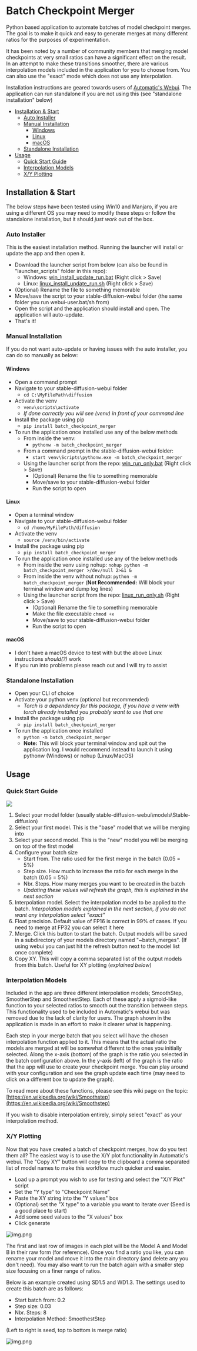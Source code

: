 # Batch Checkpoint Merger

Python based application to automate batches of model checkpoint merges. The goal is to make it quick and easy to generate merges at many different ratios for the purposes of experimentation. 

It has been noted by a number of community members that merging model checkpoints at very small ratios can have a significant effect on the result. In an attempt to make these transitions smoother, there are various interpolation models included in the application for you to choose from. You can also use the "exact" mode which does not use any interpolation.

Installation instructions are geared towards users of  [Automatic's Webui](https://github.com/AUTOMATIC1111/stable-diffusion-webui). The application can run standalone if you are not using this (see "standalone installation" below)

  * [Installation & Start](#installation-&-start)
    + [Auto Installer](#auto-installer)
    + [Manual Installation](#manual-installation)
      - [Windows](#windows)
      - [Linux](#linux)
      - [macOS](#macos)
    + [Standalone Installation](#standalone-installation)
  * [Usage](#usage)
    + [Quick Start Guide](#quick-start-guide)
    + [Interpolation Models](#interpolation-models)
    + [X/Y Plotting](#xy-plotting)

## Installation & Start

The below steps have been tested using Win10 and Manjaro, if you are using a different OS you may need to modify these steps or follow the standalone installation, but it should _just work_ out of the box.

### Auto Installer

This is the easiest installation method. Running the launcher will install or update the app and then open it. 

- Download the launcher script from below (can also be found in "launcher_scripts" folder in this repo):
  - Windows: [win_install_update_run.bat](https://raw.githubusercontent.com/lodimasq/batch-checkpoint-merger/master/launcher_scripts/win_install_update_run.bat) (Right click > Save)
  - Linux: [linux_install_update_run.sh](https://raw.githubusercontent.com/lodimasq/batch-checkpoint-merger/master/launcher_scripts/linux_install_update_run.sh) (Right click > Save)
- (Optional) Rename the file to something memorable
- Move/save the script to your stable-diffusion-webui folder (the same folder you run webui-user.bat/sh from)
- Open the script and the application should install and open. The application will auto-update.
- That's it!

### Manual Installation

If you do not want auto-update or having issues with the auto installer, you can do so manually as below:

#### Windows

 - Open a command prompt
 - Navigate to your stable-diffusion-webui folder
   - ```cd C:\MyFilePath\diffusion```
 - Activate the venv
   - ```venv\scripts\activate```
   - _If done correctly you will see (venv) in front of your command line_
 - Install the package using pip
   - ```pip install batch_checkpoint_merger```
 - To run the application once installed use any of the below methods
   - From inside the venv:
     - ```pythonw -m batch_checkpoint_merger```
   - From a command prompt in the stable-diffusion-webui folder:
     - ```start venv\Scripts\pythonw.exe -m batch_checkpoint_merger```
   - Using the launcher script from the repo: [win_run_only.bat](https://raw.githubusercontent.com/lodimasq/batch-checkpoint-merger/master/launcher_scripts/win_run_only.bat) (Right click > Save)
     - (Optional) Rename the file to something memorable
     - Move/save to your stable-diffusion-webui folder
     - Run the script to open

#### Linux

 - Open a terminal window
 - Navigate to your stable-diffusion-webui folder
   - ```cd /home/MyFilePath/diffusion```
 - Activate the venv
   - ```source /venv/bin/activate```
 - Install the package using pip
   - ```pip install batch_checkpoint_merger```
- To run the application once installed use any of the below methods
   - From inside the venv using nohup: ```nohup python -m batch_checkpoint_merger >/dev/null 2>&1 &```
   - From inside the venv without nohup: ```python -m batch_checkpoint_merger``` (**Not Recommended:** Will block your terminal window and dump log lines)
   - Using the launcher script from the repo: [linux_run_only.sh](https://raw.githubusercontent.com/lodimasq/batch-checkpoint-merger/master/launcher_scripts/linux_run_only.sh) (Right click > Save)
     - (Optional) Rename the file to something memorable
     - Make the file executable ```chmod +x```
     - Move/save to your stable-diffusion-webui folder
     - Run the script to open

#### macOS

- I don't have a macOS device to test with but the above Linux instructions _should(?)_ work
- If you run into problems please reach out and I will try to assist

### Standalone Installation

- Open your CLI of choice
- Activate your python venv (optional but recommended)
  - _Torch is a dependency for this package, if you have a venv with torch already installed you probably want to use that one_
- Install the package using pip
  - ```pip install batch_checkpoint_merger```
- To run the application once installed
  - ```python -m batch_checkpoint_merger```
  - **Note:** This will block your terminal window and spit out the application log. I would recommend instead to launch it using pythonw (Windows) or nohup (Linux/MacOS)

## Usage

### Quick Start Guide

![](readme_images/uiguide.png)

1. Select your model folder (usually stable-diffusion-webui\models\Stable-diffusion)
2. Select your first model. This is the "base" model that we will be merging into
3. Select your second model. This is the "new" model you will be merging on top of the first model
4. Configure your batch size
    - Start from. The ratio used for the first merge in the batch (0.05 = 5%)
    - Step size. How much to increase the ratio for each merge in the batch (0.05 = 5%)
    - Nbr. Steps. How many merges you want to be created in the batch
    - _Updating these values will refresh the graph, this is explained in the next section_
5. Interpolation model. Select the interpolation model to be applied to the batch. _Interpolation models explained in the next section, if you do not want any interpolation select "exact"_
6. Float precision. Default value of FP16 is correct in 99% of cases. If you need to merge at FP32 you can select it here
7. Merge. Click this button to start the batch. Output models will be saved in a subdirectory of your models directory named "~batch_merges". (If using webui you can just hit the refresh button next to the model list once complete)
8. Copy XY. This will copy a comma separated list of the output models from this batch. Useful for XY plotting (_explained below_)

### Interpolation Models

Included in the app are three different interpolation models; SmoothStep, SmootherStep and SmoothestStep. Each of these apply a sigmoid-like function to your selected ratios to smooth out the transition between steps. This functionality used to be included in Automatic's webui but was removed due to the lack of clarity for users. The graph shown in the application is made in an effort to make it clearer what is happening.

Each step in your merge batch that you select will have the chosen interpolation function applied to it. This means that the actual ratio the models are merged at will be somewhat different to the ones you initially selected. Along the x-axis (bottom) of the graph is the ratio you selected in the batch configuration above. In the y-axis (left) of the graph is the ratio that the app will use to create your checkpoint merge. You can play around with your configuration and see the graph update each time (may need to click on a different box to update the graph).

To read more about these functions, please see this wiki page on the topic: [https://en.wikipedia.org/wiki/Smoothstep](https://en.wikipedia.org/wiki/Smoothstep)

If you wish to disable interpolation entirely, simply select "exact" as your interpolation method.

### X/Y Plotting

Now that you have created a batch of checkpoint merges, how do you test them all? The easiest way is to use the X/Y plot functionality in Automatic's webui. The "Copy XY" button will copy to the clipboard a comma separated list of model names to make this workflow much quicker and easier.

- Load up a prompt you wish to use for testing and select the "X/Y Plot" script
- Set the "Y type" to "Checkpoint Name"
- Paste the XY string into the "Y values" box
- (Optional) set the "X type" to a variable you want to iterate over (Seed is a good place to start)
- Add some seed values to the "X values" box
- Click generate

![img.png](readme_images/xyconfig.png)

The first and last row of images in each plot will be the Model A and Model B in their raw form (for reference). Once you find a ratio you like, you can rename your model and move it into the main directory (and delete any you don't need). You may also want to run the batch again with a smaller step size focusing on a finer range of ratios.

Below is an example created using SD1.5 and WD1.3. The settings used to create this batch are as follows:
- Start batch from: 0.2
- Step size: 0.03
- Nbr. Steps: 8
- Interpolation Method: SmoothestStep

(Left to right is seed, top to bottom is merge ratio)

![img.png](readme_images/xyplot.png)